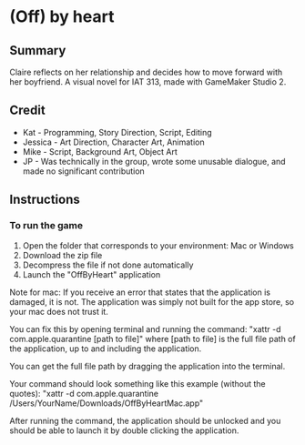 # (Off) by heart



## Summary

Claire reflects on her relationship and decides how to move forward with her boyfriend. A visual novel for IAT 313, made with GameMaker Studio 2.

## Credit
* Kat - Programming, Story Direction, Script, Editing
* Jessica - Art Direction, Character Art, Animation
* Mike - Script, Background Art, Object Art
* JP - Was technically in the group, wrote some unusable dialogue, and made no significant contribution

## Instructions
### To run the game
1) Open the folder that corresponds to your environment: Mac or Windows
2) Download the zip file
3) Decompress the file if not done automatically
4) Launch the "OffByHeart" application

Note for mac: If you receive an error that states that the application is damaged, it is not. The application was simply not built for the app store, so your mac does not trust it.

You can fix this by opening terminal and running the command: "xattr -d com.apple.quarantine [path to file]" where [path to file] is the full file path of the application, up to and including the application.

You can get the full file path by dragging the application into the terminal.

Your command should look something like this example (without the quotes): "xattr -d com.apple.quarantine /Users/YourName/Downloads/OffByHeartMac.app"

After running the command, the application should be unlocked and you should be able to launch it by double clicking the application.

